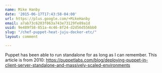 ```yaml
---
name: Mike Hanby
date: '2015-06-17T17:43:58-04:00'
url: https://plus.google.com/+MikeHanby
email: a7ab73c6203f063a743e73129fe89a1d
uuid: 9e489f58-851a-4c46-8f24-d2d56d556bb0
slug: "/chef-puppet-heat-juju-docker-etc/"
layout: comment

---
```


Puppet has been able to run standalone for as long as I can remember. This article is from 2010: https://puppetlabs.com/blog/deploying-puppet-in-client-server-standalone-and-massively-scaled-environments
